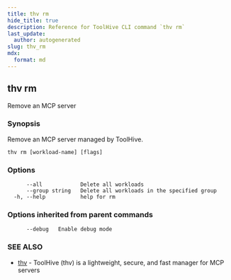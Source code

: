 ```yaml
---
title: thv rm
hide_title: true
description: Reference for ToolHive CLI command `thv rm`
last_update:
  author: autogenerated
slug: thv_rm
mdx:
  format: md
---
```


## thv rm

Remove an MCP server

### Synopsis

Remove an MCP server managed by ToolHive.

```
thv rm [workload-name] [flags]
```

### Options

```
      --all            Delete all workloads
      --group string   Delete all workloads in the specified group
  -h, --help           help for rm
```

### Options inherited from parent commands

```
      --debug   Enable debug mode
```

### SEE ALSO

* [thv](thv.md)	 - ToolHive (thv) is a lightweight, secure, and fast manager for MCP servers
